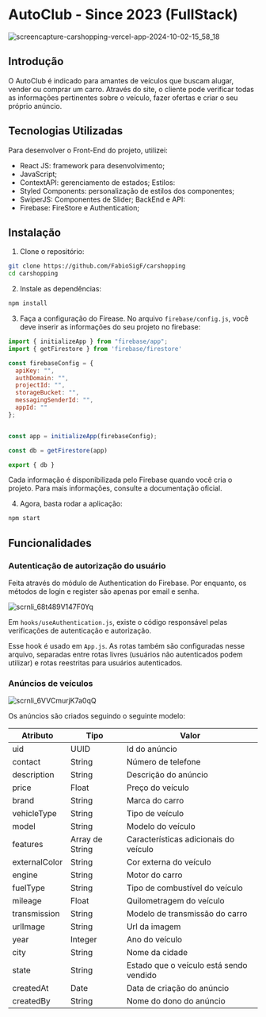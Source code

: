 # AutoClub - Since 2023 (FullStack)

![screencapture-carshopping-vercel-app-2024-10-02-15_58_18](https://github.com/user-attachments/assets/a1d69439-04e8-47ff-8230-5d25f92d8751)

## Introdução

O AutoClub é indicado para amantes de veículos que buscam alugar, vender ou comprar um carro. Através do site, o cliente pode verificar todas as informações pertinentes sobre o veículo, fazer ofertas e criar o seu próprio anúncio.

## Tecnologias Utilizadas

Para desenvolver o Front-End do projeto, utilizei:
- React JS: framework para desenvolvimento;
- JavaScript;
- ContextAPI: gerenciamento de estados;
Estilos:
- Styled Components: personalização de estilos dos componentes;
- SwiperJS: Componentes de Slider;
BackEnd e API:
- Firebase: FireStore e Authentication;

## Instalação

1. Clone o repositório:

```bash
git clone https://github.com/FabioSigF/carshopping
cd carshopping
```

2. Instale as dependências:

```bash
npm install
```

3. Faça a configuração do Firease. No arquivo `firebase/config.js`, você deve inserir as informações do seu projeto no firebase:

```javascript
import { initializeApp } from "firebase/app";
import { getFirestore } from 'firebase/firestore'

const firebaseConfig = {
  apiKey: "",
  authDomain: "",
  projectId: "",
  storageBucket: "",
  messagingSenderId: "",
  appId: ""
};


const app = initializeApp(firebaseConfig);

const db = getFirestore(app)

export { db }
```

Cada informação é disponibilizada pelo Firebase quando você cria o projeto. Para mais informações, consulte a documentação oficial.

4. Agora, basta rodar a aplicação:

```bash
npm start
```


## Funcionalidades

### Autenticação de autorização do usuário

Feita através do módulo de Authentication do Firebase. Por enquanto, os métodos de login e register são apenas por email e senha. 

![scrnli_68t489V147F0Yq](https://github.com/user-attachments/assets/db72859e-1d20-4868-a7fa-3e20d53b4a21)

Em `hooks/useAuthentication.js`, existe o código responsável pelas verificações de autenticação e autorização.

Esse hook é usado em `App.js`. As rotas também são configuradas nesse arquivo, separadas entre rotas livres (usuários não autenticados podem utilizar) e rotas reestritas para usuários autenticados.

### Anúncios de veículos

![scrnli_6VVCmurjK7a0qQ](https://github.com/user-attachments/assets/a1bbb4aa-2d90-4f7d-b585-5970982082d9)

Os anúncios são criados seguindo o seguinte modelo:

|Atributo | Tipo | Valor |
|-|-|-|
| uid | UUID | Id do anúncio |
| contact | String | Número de telefone
| description | String | Descrição do anúncio |
| price | Float | Preço do veículo |
| brand | String | Marca do carro |  
| vehicleType | String | Tipo de veículo |
| model | String | Modelo do veículo |
| features | Array de String | Características adicionais do veículo |
| externalColor | String | Cor externa do veículo |
| engine | String | Motor do carro |
| fuelType | String | Tipo de combustível do veículo |
| mileage | Float | Quilometragem do veículo |
| transmission | String | Modelo de transmissão do carro |
| urlImage | String | Url da imagem |
| year | Integer | Ano do veículo |
| city | String | Nome da cidade |
| state | String | Estado que o veículo está sendo vendido |
| createdAt | Date | Data de criação do anúncio |
| createdBy | String | Nome do dono do anúncio |

